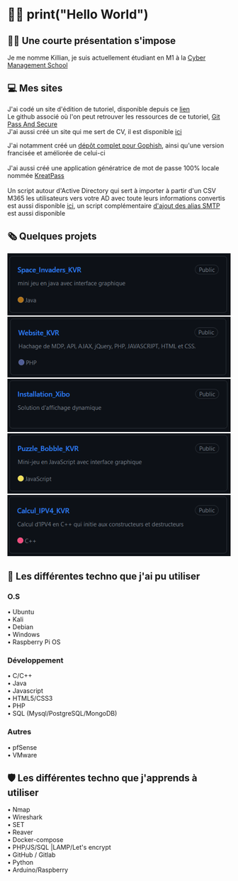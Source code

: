 # 👨‍💻 print("Hello World")

## 👨‍🎓 Une courte présentation s'impose
Je me nomme Killian, je suis actuellement étudiant en M1 à la [Cyber Management School](https://www.cyber-management-school.com/)

## 💻 Mes sites
J'ai codé un site d'édition de tutoriel, disponible depuis ce [lien](https://passandsecure.fr/)<br>
Le github associé où l'on peut retrouver les ressources de ce tutoriel, [Git Pass And Secure](https://github.com/PassAndSecure/)<br>
J'ai aussi créé un site qui me sert de CV, il est disponible [ici](https://kvrcybertechno.online/)<br>

J'ai notamment créé un [dépôt complet pour Gophish](https://github.com/PassAndSecure/Template_Gophish), ainsi qu'une version francisée et améliorée de celui-ci <br><br>
J'ai aussi créé une application génératrice de mot de passe 100% locale nommée [KreatPass](https://github.com/Kirua6/KreatPass)<br><br>
Un script autour d'Active Directory qui sert à importer à partir d'un CSV M365 les utilisateurs vers votre AD avec toute leurs informations convertis est aussi disponible [ici](https://github.com/Kirua6/Creating_Active_Directory_Users_By_Csv_M365), un script complémentaire [d'ajout des alias SMTP](https://github.com/Kirua6/Add_Alias_SMTP_User_AD) est aussi disponible

## 🗞️ Quelques projets 
[![Space_Invaders_KVR](https://github.com/Kirua6/Kirua6/blob/main/Images/space_i.PNG)](https://github.com/Kirua6/Space_Invaders_KVR) 
[![Website_KVR](https://github.com/Kirua6/Kirua6/blob/main/Images/Website_i.PNG)](https://github.com/Kirua6/Website_KVR)
[![Installation_Xibo](https://github.com/Kirua6/Kirua6/blob/main/Images/xibo_i.PNG)](https://github.com/Kirua6/Installation_Xibo)
[![Puzzle_Bobble_KVR](https://github.com/Kirua6/Kirua6/blob/main/Images/puzzle_i.PNG)](https://github.com/Kirua6/Puzzle_Bobble_KVR)
[![Calcul_IPV4_KVR](https://github.com/Kirua6/Kirua6/blob/main/Images/ipv4_i.PNG)](https://github.com/Kirua6/Calcul_IPV4_KVR)
<!--[![Labyrinthe_en_java](https://github.com/Kirua6/Kirua6/blob/main/Images/labyri.PNG)](https://github.com/Kirua6/Labyrinthe_en_java)-->

## 🧰 Les différentes techno que j'ai pu utiliser
### O.S 
• Ubuntu <br>
• Kali <br>
• Debian <br>
• Windows <br>
• Raspberry Pi OS <br>
### Développement
• C/C++ <br>
• Java <br>
• Javascript <br>
• HTML5/CSS3 <br>
• PHP <br>
• SQL (Mysql/PostgreSQL/MongoDB) <br>
### Autres
• pfSense <br>
• VMware <br>

## 🛡️ Les différentes techno que j'apprends à utiliser 
• Nmap <br>
• Wireshark <br>
• SET <br>
• Reaver <br>
• Docker-compose <br>
• PHP/JS/SQL |LAMP/Let's encrypt <br>
• GitHub / Gitlab <br>
• Python <br>
• Arduino/Raspberry 

